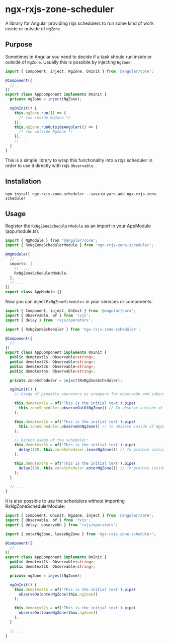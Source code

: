 # ngx-rxjs-zone-scheduler

A library for Angular providing rxjs schedulers to run some kind of work inside or outside of `NgZone`.

## Purpose

Sometimes in Angular you need to decide if a task should run inside or outside of `NgZone`.
Usually this is possible by injecting `NgZone`:

```typescript
import { Component, inject, NgZone, OnInit } from '@angular/core';

@Component({
  // ...
})
export class AppComponent implements OnInit {
  private ngZone = inject(NgZone);

  ngOnInit() {
    this.ngZone.run(() => {
      /* run inside NgZone */
    });
    this.ngZone.runOutsideAngular(() => {
      /* run outside NgZone */
    });
    // ...
  }
}
```

This is a simple library to wrap this functionality into a rxjs scheduler in order to use it directly with rxjs `Observable`.

## Installation

`npm install ngx-rxjs-zone-scheduler --save` or
`yarn add ngx-rxjs-zone-scheduler`

## Usage

Register the `RxNgZoneSchedulerModule` as an import in your AppModule (app.module.ts):

```typescript
import { NgModule } from '@angular/core';
import { RxNgZoneSchedulerModule } from 'ngx-rxjs-zone-scheduler';

@NgModule({
  // ...
  imports: [
    // ...,
    RxNgZoneSchedulerModule,
  ],
  // ...
})
export class AppModule {}
```

Now you can inject `RxNgZoneScheduler` in your services or components:

```typescript
import { Component, inject, OnInit } from '@angular/core';
import { Observable, of } from 'rxjs';
import { delay } from 'rxjs/operators';

import { RxNgZoneScheduler } from 'ngx-rxjs-zone-scheduler';

@Component({
  // ...
})
export class AppComponent implements OnInit {
  public demotext1$: Observable<string>;
  public demotext2$: Observable<string>;
  public demotext3$: Observable<string>;
  public demotext4$: Observable<string>;

  private zoneScheduler = inject(RxNgZoneScheduler);

  ngOnInit() {
    // Usage of pipeable operators as wrappers for observeOn and subscribeOn:

    this.demotext1$ = of('This is the initial text').pipe(
      this.zoneScheduler.observeOutOfNgZone() // To observe outside of NgZone - like runOutsideAngular()
    );

    this.demotext2$ = of('This is the initial text').pipe(
      this.zoneScheduler.observeOnNgZone() // To observe inside of NgZone - like run()
    );

    // Direct usage of the scheduler:
    this.demotext3$ = of('This is the initial text').pipe(
      delay(100, this.zoneScheduler.leaveNgZone()) // To produce outside of NgZone - like runOutsideAngular()
    );

    this.demotext4$ = of('This is the initial text').pipe(
      delay(100, this.zoneScheduler.enterNgZone()) // To produce inside of NgZone - like run()
    );
  }

  // ...
}
```

It is also possible to use the schedulers without importing RxNgZoneSchedulerModule:

```typescript
import { Component, OnInit, NgZone, inject } from '@angular/core';
import { Observable, of } from 'rxjs';
import { delay, observeOn } from 'rxjs/operators';

import { enterNgZone, leaveNgZone } from 'ngx-rxjs-zone-scheduler';

@Component({
  // ...
})
export class AppComponent implements OnInit {
  public demotext1$: Observable<string>;
  public demotext2$: Observable<string>;

  private ngZone = inject(NgZone);

  ngOnInit() {
    this.demotext1$ = of('This is the initial text').pipe(
      observeOn(enterNgZone(this.ngZone))
    );

    this.demotext2$ = of('This is the initial text').pipe(
      observeOn(leaveNgZone(this.ngZone))
    );
  }

  // ...
}
```
